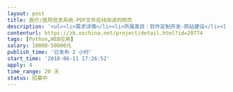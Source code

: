 ```yaml
---                
layout: post       
title: 医疗/医院信息系统-PDF文件在线阅读的网页           
description: '<ul><li>需求详情</li><li>所属类目：软件定制开发-网站建设</li><li>行业/领域：医疗/医院信息系统</li><li>技能要求：WEB,Web开发,CSS/CSS3</li><li>预期完成时间：2018-06-29 </li><li>驻场要求：不需要驻场</li><li>接包方区域要求： 南京、</li><li>要求提供发票：增值税专用发票</li><li>需求描述收起</li><li>1、制作一个PDF文件在线阅读的网页</li><li>2、B/S架构，python开发，使用tornado框架</li><li>3、支持用户浏览器的区分，PC端、手机端并调整不同的展示方式</li><li>4、PC端：左侧导航栏，根据指定的操作系统目录和文件名称自动生成导航树，UI元素可借鉴amazeui，右侧展示相关文件内容，展示样式可借鉴主流PDF阅读器，最少支持PDF导航，放大、缩小，打印下载等功能。纯HTML环境实现，支持主流PC浏览器，HTML+CSS+JS原生实现，不使用各类插件。</li><li>5、手机端：隐藏式导航栏，根据指定的操作系统目录和文件名称自动生成导航树，UI元素可借鉴amazeui，纯HTML环境实现，支持主流手机端浏览器（Android、Iphone），HTML+CSS+JS原生实现，不使用各类插件。</li><li>6、主页面支持检索功能，可根据文档的名称、所属的科室进行搜索，支持模糊查询，并按照搜索热度排序。</li><li>7、搜索页面根据百度搜索的风格（PC和手机端模仿百度的UI风格），展示目标链接（链接后可直接阅读该文件，并在页脚处显示文件名称），页眉处提供切换的链接（PC、手机端均支持）</li></ul><p><br></p>'     
contenturl: https://zb.oschina.net/project/detail.html?id=20774      
tags: [Python,WEB应用]            
salary: 10000-50000元          
publish_time: '已发布 2 小时'         
start_time: '2018-06-11 17:26:52'           
apply: 4                   
time_range: 20 天              
status: 招募中                  
---                 
```


